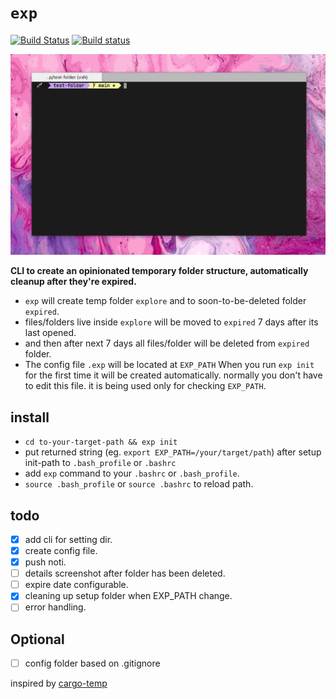 # `exp`
[![Build Status](https://travis-ci.com/karnpapon/exp.svg?branch=main)](https://travis-ci.com/karnpapon/exp) [![Build status](https://ci.appveyor.com/api/projects/status/thgy06kf78wooksu/branch/main?svg=true)](https://ci.appveyor.com/project/karnpapon/exp/branch/main)

<img src="./public/exp.gif"></img>

<strong> CLI to create an opinionated temporary folder structure, automatically cleanup after they're expired. </strong>

- `exp` will create temp folder `explore` and to soon-to-be-deleted folder `expired`. 
- files/folders live inside `explore` will be moved to `expired` 7 days after its last opened. 
- and then after next 7 days all files/folder will be deleted from `expired` folder. 
- The config file `.exp` will be located at `EXP_PATH` When you run `exp init` for the first time it will be created automatically. normally you don't have to edit this file. it is being used only for checking `EXP_PATH`.

## install
- `cd to-your-target-path && exp init`
- put returned string (eg. `export EXP_PATH=/your/target/path`) after setup init-path to `.bash_profile` or `.bashrc` 
- add `exp` command to your `.bashrc` or `.bash_profile`.
- `source .bash_profile` or `source .bashrc` to reload path.

## todo
- [x] add cli for setting dir.
- [x] create config file.
- [x] push noti.
- [ ] details screenshot after folder has been deleted.
- [ ] expire date configurable.
- [x] cleaning up setup folder when EXP_PATH change.
- [ ] error handling.

## Optional
- [ ] config folder based on .gitignore

inspired by [cargo-temp](https://github.com/yozhgoor/cargo-temp)
